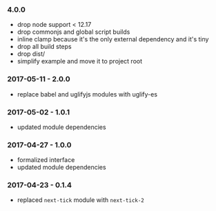 ### 4.0.0
* drop node support < 12.17
* drop commonjs and global script builds
* inline clamp because it's the only external dependency and it's tiny
* drop all build steps
* drop dist/
* simplify example and move it to project root


### 2017-05-11 - 2.0.0

* replace babel and uglifyjs modules with uglify-es


### 2017-05-02 - 1.0.1

* updated module dependencies


### 2017-04-27 - 1.0.0

* formalized interface
* updated module dependencies


### 2017-04-23 - 0.1.4

* replaced `next-tick` module with `next-tick-2`
